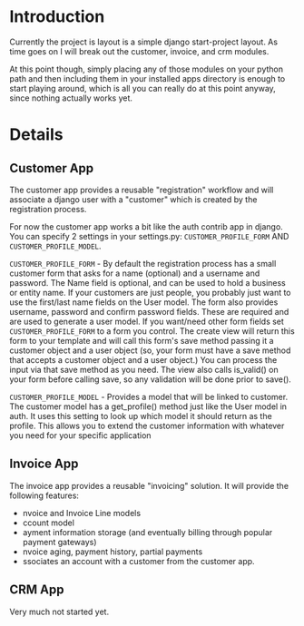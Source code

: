 # Introduction #

Currently the project is layout is a simple django start-project layout.  As time goes on I will break out the customer, invoice, and crm modules.

At this point though, simply placing any of those modules on your python path and then including them in your installed apps directory is enough to start playing around, which is all you can really do at this point anyway, since nothing actually works yet.


# Details #

## Customer App ##

The customer app provides a reusable "registration" workflow and will associate a django user with a "customer" which is created by the registration process.

For now the customer app works a bit like the auth contrib app in django.  You can specify 2 settings in your settings.py: `CUSTOMER_PROFILE_FORM` AND `CUSTOMER_PROFILE_MODEL`.

`CUSTOMER_PROFILE_FORM` - By default the registration process has a small customer form that asks for a name (optional) and a username and password.  The Name field is optional, and can be used to hold a business or entity name.  If your customers are just people, you probably just want to use the first/last name fields on the User model.  The form also provides username, password and confirm password fields.  These are required and are used to generate a user model.  If you want/need other form fields set `CUSTOMER_PROFILE_FORM` to a form you control.  The create view will return this form to your template and will call this form's save method passing it a customer object and a user object (so, your form must have a save method that accepts a customer object and a user object.)  You can process the input via that save method as you need.  The view also calls is\_valid() on your form before calling save, so any validation will be done prior to save().

`CUSTOMER_PROFILE_MODEL` - Provides a model that will be linked to customer.  The customer model has a get\_profile() method just like the User model in auth.  It uses this setting to look up which model it should return as the profile.  This allows you to extend the customer information with whatever you need for your specific application

## Invoice App ##

The invoice app provides a reusable "invoicing" solution.  It will provide the following features:

  * nvoice and Invoice Line models
  * ccount model
  * ayment information storage (and eventually billing through popular payment gateways)
  * nvoice aging, payment history, partial payments
  * ssociates an account with a customer from the customer app.

## CRM App ##

Very much not started yet.
